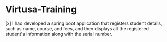 # Virtusa-Training
[x] I had developed a spring boot application that registers student details, such as name, course, and fees, and then displays all the registered student's information along with the serial number.
